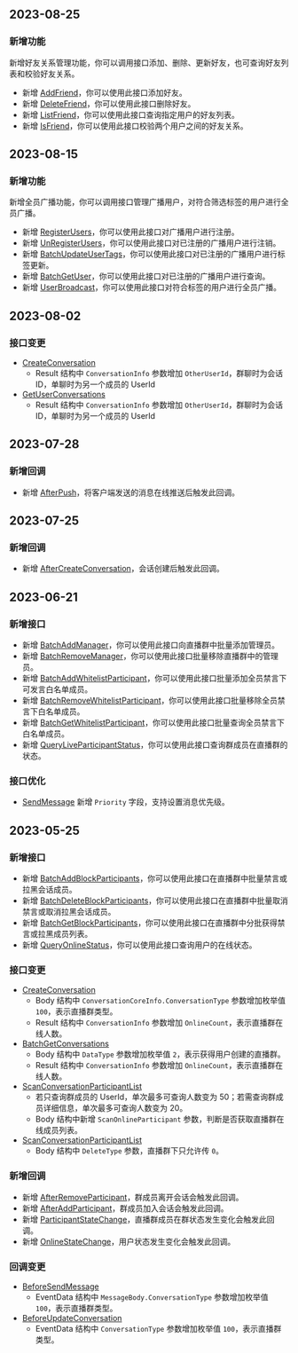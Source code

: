 ## 2023-08-25

### 新增功能
新增好友关系管理功能，你可以调用接口添加、删除、更新好友，也可查询好友列表和校验好友关系。

- 新增 [AddFriend](1125662)，你可以使用此接口添加好友。
- 新增 [DeleteFriend](1125751)，你可以使用此接口删除好友。
- 新增 [ListFriend](1125753)，你可以使用此接口查询指定用户的好友列表。
- 新增 [IsFriend](1125754)，你可以使用此接口校验两个用户之间的好友关系。

## 2023-08-15

### 新增功能
新增全员广播功能，你可以调用接口管理广播用户，对符合筛选标签的用户进行全员广播。

- 新增 [RegisterUsers](1125993)，你可以使用此接口对广播用户进行注册。
- 新增 [UnRegisterUsers](1125994)，你可以使用此接口对已注册的广播用户进行注销。
- 新增 [BatchUpdateUserTags](1125995)，你可以使用此接口对已注册的广播用户进行标签更新。
- 新增 [BatchGetUser](1125996)，你可以使用此接口对已注册的广播用户进行查询。
- 新增 [UserBroadcast](1125997)，你可以使用此接口对符合标签的用户进行全员广播。

## 2023-08-02
### 接口变更

- [CreateConversation](337013)
    - Result 结构中 `ConversationInfo` 参数增加 `OtherUserId`，群聊时为会话 ID，单聊时为另一个成员的 UserId
- [GetUserConversations](337049)
    - Result 结构中 `ConversationInfo` 参数增加 `OtherUserId`，群聊时为会话 ID，单聊时为另一个成员的 UserId

## 2023-07-28
### 新增回调

- 新增 [AfterPush](293100.md#afterpush)，将客户端发送的消息在线推送后触发此回调。

## 2023-07-25
### 新增回调

- 新增 [AfterCreateConversation](293100.md#aftercreateconversation)，会话创建后触发此回调。


## 2023-06-21

### 新增接口

- 新增 [BatchAddManager](1051343)，你可以使用此接口向直播群中批量添加管理员。
- 新增 [BatchRemoveManager](1051344)，你可以使用此接口批量移除直播群中的管理员。
- 新增 [BatchAddWhitelistParticipant](1051344)，你可以使用此接口批量添加全员禁言下可发言白名单成员。
- 新增 [BatchRemoveWhitelistParticipant](1051346)，你可以使用此接口批量移除全员禁言下白名单成员。
- 新增 [BatchGetWhitelistParticipant](1051347)，你可以使用此接口批量查询全员禁言下白名单成员。
- 新增 [QueryLiveParticipantStatus](1051348)，你可以使用此接口查询群成员在直播群的状态。

### 接口优化

- [SendMessage](337135) 新增 `Priority` 字段，支持设置消息优先级。

## 2023-05-25

### 新增接口

- 新增 [BatchAddBlockParticipants](788462)，你可以使用此接口在直播群中批量禁言或拉黑会话成员。
- 新增 [BatchDeleteBlockParticipants](788463)，你可以使用此接口在直播群中批量取消禁言或取消拉黑会话成员。
- 新增 [BatchGetBlockParticipants](788464)，你可以使用此接口在直播群中分批获得禁言或拉黑成员列表。
- 新增 [QueryOnlineStatus](788533)，你可以使用此接口查询用户的在线状态。

### 接口变更

- [CreateConversation](337013)
    - Body 结构中 `ConversationCoreInfo.ConversationType` 参数增加枚举值 `100`，表示直播群类型。
    - Result 结构中 `ConversationInfo` 参数增加 `OnlineCount`，表示直播群在线人数。
- [BatchGetConversations](337049)
    - Body 结构中 `DataType` 参数增加枚举值 `2`，表示获得用户创建的直播群。
    - Result 结构中 `ConversationInfo` 参数增加 `OnlineCount`，表示直播群在线人数。   
- [ScanConversationParticipantList](336993)
    - 若只查询群成员的 UserId，单次最多可查询人数变为 50；若需查询群成员详细信息，单次最多可查询人数变为 20。
    - Body 结构中新增 `ScanOnlineParticipant` 参数，判断是否获取直播群在线成员列表。
- [ScanConversationParticipantList](336993)
    - Body 结构中 `DeleteType` 参数，直播群下只允许传 `0`。

### 新增回调

- 新增 [AfterRemoveParticipant](293100.md#afteraddparticipant)，群成员离开会话会触发此回调。
- 新增 [AfterAddParticipant](293100.md#afteraddparticipant)，群成员加入会话会触发此回调。
- 新增 [ParticipantStateChange](293100.md#participantstatechange)，直播群成员在群状态发生变化会触发此回调。
- 新增 [OnlineStateChange](293100.md#onlinestatechange)，用户状态发生变化会触发此回调。

### 回调变更

- [BeforeSendMessage](293100.md#beforesendmessage)
    - EventData 结构中 `MessageBody.ConversationType` 参数增加枚举值 `100`，表示直播群类型。
- [BeforeUpdateConversation](293100.md#beforeupdateconversation)
    - EventData 结构中 `ConversationType` 参数增加枚举值 `100`，表示直播群类型。